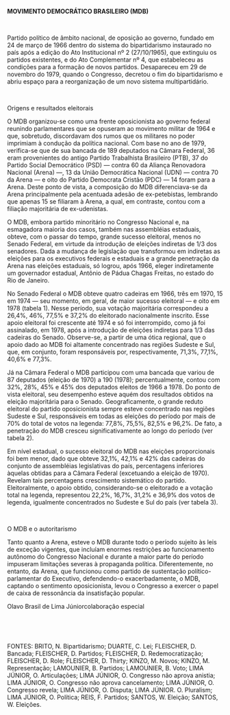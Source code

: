 **MOVIMENTO DEMOCRÁTICO BRASILEIRO (MDB)**

 

Partido político de âmbito nacional, de oposição ao governo, fundado em
24 de março de 1966 dentro do sistema do bipartidarismo instaurado no
país após a edição do Ato Institucional nº 2 (27/10/1965), que extinguiu
os partidos existentes, e do Ato Complementar nº 4, que estabeleceu as
condições para a formação de novos partidos. Desapareceu em 29 de
novembro do 1979, quando o Congresso, decretou o fim do bipartidarismo e
abriu espaço para a reorganização de um novo sistema multipartidário.

 

Origens e resultados eleitorais

O MDB organizou-se como uma frente oposicionista ao governo federal
reunindo parlamentares que se opuseram ao movimento militar de 1964 e
que, sobretudo, discordavam dos rumos que os militares no poder
imprimiam à condução da política nacional. Com base no ano de 1979,
verifica-se que de sua bancada de 189 deputados na Câmara Federal, 36
eram provenientes do antigo Partido Trabalhista Brasileiro (PTB), 37 do
Partido Social Democrático (PSD) — contra 60 da Aliança Renovadora
Nacional (Arena) —, 13 da União Democrática Nacional (UDN) — contra 70
da Arena — e oito do Partido Democrata Cristão (PDC) — 14 foram para a
Arena. Deste ponto de vista, a composição do MDB diferenciava-se da
Arena principalmente pela acentuada adesão de ex-petebistas, lembrando
que apenas 15 se filiaram à Arena, a qual, em contraste, contou com a
filiação majoritária de ex-udenistas.

O MDB, embora partido minoritário no Congresso Nacional e, na esmagadora
maioria dos casos, também nas assembléias estaduais, obteve, com o
passar do tempo, grande sucesso eleitoral, menos no Senado Federal, em
virtude da introdução de eleições indiretas de 1/3 dos senadores. Dada a
mudança de legislação que transformou em indiretas as eleições para os
executivos federais e estaduais e a grande penetração da Arena nas
eleições estaduais, só logrou, após 1966, eleger indiretamente um
governador estadual, Antônio de Pádua Chagas Freitas, no estado do Rio
de Janeiro.

No Senado Federal o MDB obteve quatro cadeiras em 1966, três em 1970, 15
em 1974 — seu momento, em geral, de maior sucesso eleitoral — e oito em
1978 (tabela 1). Nesse período, sua votação majoritária correspondeu a
26,4%, 46%, 77,5% e 37,2% do eleitorado nacionalmente inscrito. Esse
apoio eleitoral foi crescente até 1974 e só foi interrompido, como já
foi assinalado, em 1978, após a introdução de eleições indiretas para
1/3 das cadeiras do Senado. Observe-se, a partir de uma ótica regional,
que o apoio dado ao MDB foi altamente concentrado nas regiões Sudeste e
Sul, que, em conjunto, foram responsáveis por, respectivamente, 71,3%,
77,1%, 40,6% e 77,3%.

Já na Câmara Federal o MDB participou com uma bancada que variou de 87
deputados (eleição de 1970) a 190 (1978); percentualmente, contou com
32%, 28%, 45% e 45% dos deputados eleitos de 1966 a 1978. Do ponto de
vista eleitoral, seu desempenho esteve aquém dos resultados obtidos na
eleição majoritária para o Senado. Geograficamente, o grande reduto
eleitoral do partido oposicionista sempre esteve concentrado nas regiões
Sudeste e Sul, responsáveis em todas as eleições do período por mais de
70% do total de votos na legenda: 77,8%, 75,5%, 82,5% e 96,2%. De fato,
a penetração do MDB cresceu significativamente ao longo do período (ver
tabela 2).

Em nível estadual, o sucesso eleitoral do MDB nas eleições proporcionais
foi bem menor, dado que obteve 32,1%, 42,1% e 42% das cadeiras do
conjunto de assembléias legislativas do país, percentagens inferiores
àquelas obtidas para a Câmara Federal (excetuando a eleição de 1970).
Revelam tais percentagens crescimento sistemático do partido.
Eleitoralmente, o apoio obtido, considerando-se o eleitorado e a votação
total na legenda, representou 22,2%, 16,7%, 31,2% e 36,9% dos votos de
legenda, igualmente concentrados no Sudeste e Sul do país (ver tabela
3).

 

O MDB e o autoritarismo

Tanto quanto a Arena, esteve o MDB durante todo o período sujeito às
leis de exceção vigentes, que incluíam enormes restrições ao
funcionamento autônomo do Congresso Nacional e durante a maior parte do
período impuseram limitações severas à propaganda política.
Diferentemente, no entanto, da Arena, que funcionou como partido de
sustentação político-parlamentar do Executivo, defendendo-o
exacerbadamente, o MDB, captando o sentimento oposicionista, levou o
Congresso a exercer o papel de caixa de ressonância da insatisfação
popular.

Olavo Brasil de Lima Júniorcolaboração especial

 

 

FONTES: BRITO, N. Bipartidarismo; DUARTE, C. Lei; FLEISCHER, D. Bancada;
FLEISCHER, D. Partidos; FLEISCHER, D. Redemocratização; FLEISCHER, D.
Role; FLEISCHER, D. Thirty; KINZO, M. Novos; KINZO, M. Representação;
LAMOUNIER, B. Partidos; LAMOUNIER, B. Voto; LIMA JÚNIOR, O.
Articulações; LIMA JÚNIOR, O. Congresso não aprova anistia; LIMA JÚNIOR,
O. Congresso não aprova cancelamento; LIMA JÚNIOR, O. Congresso revela;
LIMA JÚNIOR, O. Disputa; LIMA JÚNIOR. O. Pluralism; LIMA JÚNIOR, O.
Política; REIS, F. Partidos; SANTOS, W. Eleição; SANTOS, W. Eleições.

 

